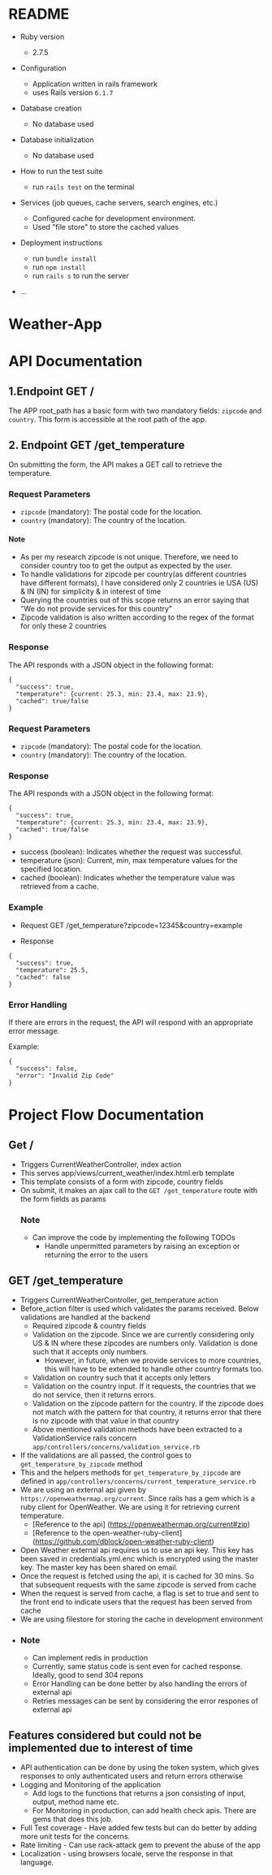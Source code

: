 # README

* Ruby version
  - 2.7.5

* Configuration
  - Application written in rails framework
  - uses Rails version `6.1.7`

* Database creation
  - No database used 

* Database initialization
  - No database used

* How to run the test suite
  - run `rails test` on the terminal

* Services (job queues, cache servers, search engines, etc.)
  - Configured cache for development environment. 
  - Used "file store" to store the cached values

* Deployment instructions
  - run `bundle install` 
  - run `npm install` 
  - run `rails s` to run the server

* ...
# Weather-App
# API Documentation

## 1.Endpoint GET / 

The APP root_path has a basic form with two mandatory fields: `zipcode` and `country`. This form is accessible at the root path of the app.

## 2. Endpoint GET /get_temperature

On submitting the form, the API makes a GET call to retrieve the temperature.

### Request Parameters

- `zipcode` (mandatory): The postal code for the location.
- `country` (mandatory): The country of the location.
#### Note
  - As per my research zipcode is not unique. Therefore, we need to consider country too to get the output as expected by the user.
  - To handle validations for zipcode per country(as different countries have different formats), I have considered only 2 countries ie USA (US) & IN (IN) for simplicity & in interest of time
  - Querying the countries out of this scope returns an error saying that "We do not provide services for this country"
  - Zipcode validation is also written according to the regex of the format for only these 2 countries
     
### Response

The API responds with a JSON object in the following format:

```
{
  "success": true,
  "temperature": {current: 25.3, min: 23.4, max: 23.9},
  "cached": true/false  
}
```
### Request Parameters

- `zipcode` (mandatory): The postal code for the location.
- `country` (mandatory): The country of the location.

### Response

The API responds with a JSON object in the following format:

```
{
  "success": true,
  "temperature": {current: 25.3, min: 23.4, max: 23.9},
  "cached": true/false
}
```

- success (boolean): Indicates whether the request was successful.
- temperature (json): Current, min, max temperature values for the specified location.
- cached (boolean): Indicates whether the temperature value was retrieved from a cache.

### Example

- Request
GET /get_temperature?zipcode=12345&country=example

- Response
```
{
  "success": true,
  "temperature": 25.5,
  "cached": false
}

```


### Error Handling
If there are errors in the request, the API will respond with an appropriate error message.

Example:
```
{
  "success": false,
  "error": "Invalid Zip Code"
}

```

# Project Flow Documentation

## Get / 
- Triggers CurrentWeatherController, index action
- This serves app/views/current_weather/index.html.erb template
- This template consists of a form with zipcode, country fields
- On submit, it makes an ajax call to the `GET /get_temperature` route with the form fields as params
  ### Note
  * Can improve the code by implementing the following TODOs
    - Handle unpermitted parameters by raising an exception or returning the error to the users

## GET /get_temperature
- Triggers CurrentWeatherController, get_temperature action
- Before_action filter is used which validates the params received. Below validations are handled at the backend
   - Required zipcode & country fields
   - Validation on the zipcode. Since we are currently considering only US & IN where these zipcodes are numbers only. Validation is done such that it accepts only numbers.
       - However, in future, when we provide services to more countries, this will have to be extended to handle other country formats too.
   - Validation on country such that it accepts only letters
   - Validation on the country input. If it requests, the countries that we do not service, then it returns errors.
   - Validation on the zipcode pattern for the country. If the zipcode does not match with the pattern for that country, it returns error that there is no zipcode with that value in that country
   - Above mentioned validation methods have been extracted to a ValidationService rails concern `app/controllers/concerns/validation_service.rb`
 - If the validations are all passed, the control goes to `get_temperature_by_zipcode` method
 - This and the helpers methods for `get_temperature_by_zipcode` are defined in `app/controllers/concerns/current_temperature_service.rb`
 - We are using an external api given by `https://openweathermap.org/current`. Since rails has a gem which is a ruby client for OpenWeather. We are using it for retrieving current temperature.
     - [Reference to the api] (https://openweathermap.org/current#zip)
     - [Reference to the open-weather-ruby-client] (https://github.com/dblock/open-weather-ruby-client)
 - Open Weather external api requires us to use an api key. This key has been saved in credentials.yml.enc which is encrypted using the master key. The master key has been shared on email.
 - Once the request is fetched using the api, it is cached for 30 mins. So that subsequent requests with the same zipcode is served from cache
 - When the request is served from cache, a flag is set to true and sent to the front end to indicate users that the request has been served from cache
 -  We are using filestore for storing the cache in development environment
 -  ### Note
     - Can implement redis in production
     - Currently, same status code is sent even for cached response. Ideally, good to send 304 repons
     - Error Handling can be done better by also handling the errors of external api
     - Retries messages can be sent by considering the error respones of external api
       
## Features considered but could not be implemented due to interest of time 
- API authentication can be done by using the token system, which gives responses to only authenticated users and return errors otherwise
- Logging and Monitoring of the application
    - Add logs to the functions that returns a json consisting of input, output, method name etc.
    - For Monitoring in production, can add health check apis. There are gems that does this job. 
- Full Test coverage - Have added few tests but can do better by adding more unit tests for the concerns.
- Rate limiting - Can use rack-attack gem to prevent the abuse of the app
- Localization - using browsers locale, serve the response in that language.
   

